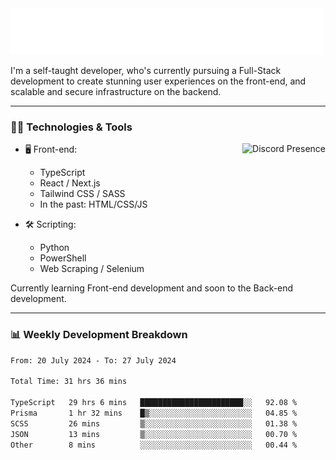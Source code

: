 <img src="assets/wave.svg" alt=":wave:" />

I'm a self-taught developer, who's currently pursuing a Full-Stack development to create stunning user experiences on the front-end, and scalable and secure infrastructure on the backend.

---

### 🧑‍💻 Technologies & Tools

<a href="https://discord.com/users/414304208649453568" target="_blank" rel="nofollow">
   <img src="https://lanyard-profile-readme.vercel.app/api/414304208649453568?idleMessage=Probably%20doing%20something%20else..." alt="Discord Presence" align="right">
</a>

- 🖥️ Front-end:

  - TypeScript
  - React / Next.js
  - Tailwind CSS / SASS
  - In the past: HTML/CSS/JS

- 🛠 Scripting:

  - Python
  - PowerShell
  - Web Scraping / Selenium

Currently learning Front-end development and soon to the Back-end development.

---

### 📊 Weekly Development Breakdown

<!-- ![ccrsxx's GitHub Stats](https://github-readme-stats.vercel.app/api?username=ccrsxx&count_private=true&theme=tokyonight) -->
<!-- ![ccrsxx's Top Langs](https://github-readme-stats.vercel.app/api/top-langs/?username=ccrsxx&hide=lua,java,html&theme=tokyonight) -->

<!--START_SECTION:waka-->

```txt
From: 20 July 2024 - To: 27 July 2024

Total Time: 31 hrs 36 mins

TypeScript   29 hrs 6 mins   ███████████████████████░░   92.08 %
Prisma       1 hr 32 mins    █▒░░░░░░░░░░░░░░░░░░░░░░░   04.85 %
SCSS         26 mins         ▒░░░░░░░░░░░░░░░░░░░░░░░░   01.38 %
JSON         13 mins         ▒░░░░░░░░░░░░░░░░░░░░░░░░   00.70 %
Other        8 mins          ░░░░░░░░░░░░░░░░░░░░░░░░░   00.44 %
```

<!--END_SECTION:waka-->
